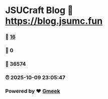 # JSUCraft Blog :link: https://blog.jsumc.fun 
### :page_facing_up: [16](https://blog.jsumc.fun/tag.html) 
### :speech_balloon: 0 
### :hibiscus: 36574 
### :alarm_clock: 2025-10-09 23:05:47 
### Powered by :heart: [Gmeek](https://github.com/Meekdai/Gmeek)
